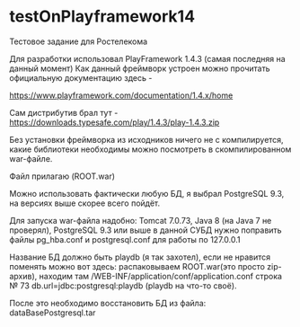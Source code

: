 # testOnPlayframework14
Тестовое задание для Ростелекома 

Для разработки использовал PlayFramework 1.4.3 (самая последняя на данный момент)
Как данный фреймворк устроен можно прочитать официальную документацию здесь -

https://www.playframework.com/documentation/1.4.x/home

Сам дистрибутив брал тут - https://downloads.typesafe.com/play/1.4.3/play-1.4.3.zip

Без установки фреймворка из исходников ничего не с компилируется, какие библиотеки необходимы
можно посмотреть в скомпилированном war-файле.

Файл прилагаю (ROOT.war)

Можно использовать фактически любую БД, я выбрал PostgreSQL 9.3, на версиях выше скорее всего пойдёт.

Для запуска war-файла надобно: Tomcat 7.0.73, Java 8 (на Java 7 не проверял), PostgreSQL 9.3 или выше
в данной СУБД нужно поправить файлы pg_hba.conf и postgresql.conf для работы по 127.0.0.1

Название БД должно быть playdb (я так захотел), если не нравится поменять можно 
вот здесь: распаковываем ROOT.war(это просто zip-архив), находим там  /WEB-INF/application/conf/application.conf строка № 73 db.url=jdbc:postgresql:playdb (playdb на что-то своё).

После это необходимо восстановить БД из файла: dataBasePostgresql.tar


